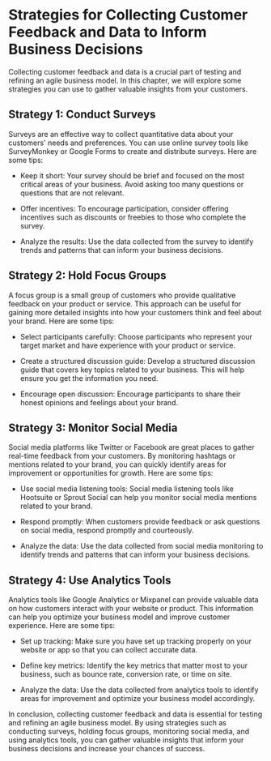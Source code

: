 Strategies for Collecting Customer Feedback and Data to Inform Business Decisions
==========================================================================================================================================

Collecting customer feedback and data is a crucial part of testing and refining an agile business model. In this chapter, we will explore some strategies you can use to gather valuable insights from your customers.

Strategy 1: Conduct Surveys
---------------------------

Surveys are an effective way to collect quantitative data about your customers' needs and preferences. You can use online survey tools like SurveyMonkey or Google Forms to create and distribute surveys. Here are some tips:

* Keep it short: Your survey should be brief and focused on the most critical areas of your business. Avoid asking too many questions or questions that are not relevant.

* Offer incentives: To encourage participation, consider offering incentives such as discounts or freebies to those who complete the survey.

* Analyze the results: Use the data collected from the survey to identify trends and patterns that can inform your business decisions.

Strategy 2: Hold Focus Groups
-----------------------------

A focus group is a small group of customers who provide qualitative feedback on your product or service. This approach can be useful for gaining more detailed insights into how your customers think and feel about your brand. Here are some tips:

* Select participants carefully: Choose participants who represent your target market and have experience with your product or service.

* Create a structured discussion guide: Develop a structured discussion guide that covers key topics related to your business. This will help ensure you get the information you need.

* Encourage open discussion: Encourage participants to share their honest opinions and feelings about your brand.

Strategy 3: Monitor Social Media
--------------------------------

Social media platforms like Twitter or Facebook are great places to gather real-time feedback from your customers. By monitoring hashtags or mentions related to your brand, you can quickly identify areas for improvement or opportunities for growth. Here are some tips:

* Use social media listening tools: Social media listening tools like Hootsuite or Sprout Social can help you monitor social media mentions related to your brand.

* Respond promptly: When customers provide feedback or ask questions on social media, respond promptly and courteously.

* Analyze the data: Use the data collected from social media monitoring to identify trends and patterns that can inform your business decisions.

Strategy 4: Use Analytics Tools
-------------------------------

Analytics tools like Google Analytics or Mixpanel can provide valuable data on how customers interact with your website or product. This information can help you optimize your business model and improve customer experience. Here are some tips:

* Set up tracking: Make sure you have set up tracking properly on your website or app so that you can collect accurate data.

* Define key metrics: Identify the key metrics that matter most to your business, such as bounce rate, conversion rate, or time on site.

* Analyze the data: Use the data collected from analytics tools to identify areas for improvement and optimize your business model accordingly.

In conclusion, collecting customer feedback and data is essential for testing and refining an agile business model. By using strategies such as conducting surveys, holding focus groups, monitoring social media, and using analytics tools, you can gather valuable insights that inform your business decisions and increase your chances of success.
